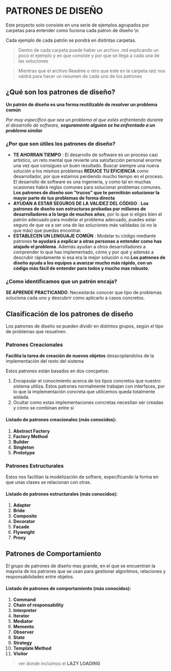 ﻿# PATRONES DE DISEÑO

Este proyecto solo consiste en una serie de ejemplos agrupados por carpetas para entender como fuciona cada patron de diseño \n

Cada ejemplo de cada patrón se pondrá en distintas carpetas.
> Dentro de cada carpeta puede haber un archivo .md explicando un poco el ejemplo y en que consiste y por que se llega a cada una de las soluciones



> Mientras que el archivo Readme o otro que este en la carpeta raíz nos valdrá para hacer un resumen de cada uno de los patrones



## ¿Qué son los patrones de diseño?

**Un patrón de diseño es una forma reutilizable de resolver un problema común**

_Por muy específico que sea un problema al que estés enfrentando durante el desarrollo de software, __seguramente alguien se ha enfrentado a un problema similar___

### ¿Por que son útiles los patrones de diseño?

* **TE AHORRAN TIEMPO** : El desarrollo de software es un proceso casi artístico, un reto mental que revierte una satisfacción personal enorme una vez que consigues un buen resultado. Buscar siempre una nueva solución a los mismos problemas **REDUCE TU EFICIENCIA** como desarrollador, por que estamos perdiendo mucho tiempo en el proceso. El desarrollo de software es una ingeniería, y como tal en muchas ocasiones habrá reglas comunes para solucionar problemas comunes. **Los patrones de diseño son "trucos" que te permitirán solucionar la mayor parte de tus problemas de forma directa**
* **AYUDAN A ESTAR SEGUROS DE LA VALIDEZ DEL CÓDIGO** : **Los patrones de diseño son estructuras probadas por millones de desarrolladores a lo largo de muchos años**, por lo que si eliges bien el patrón adecuado para modelar el problema adecuado, puedes estar seguro de que va a ser una de las soluciones más validadas (si no la que más) que puedas encontrar.
* **ESTABLECEN UN LENGUAJE COMÚN** : Modelar tu código mediante patrones **te ayudará a explicar a otras personas a entender como has atajado el problema**. Además ayudan a otros desarrolladores a comprender lo que has implementado, cómo y por qué y además a descrubir rápidamente si esa era la mejor solución o no.**Los patrones de diseño ayuda a los equipos a avanzar mucho más rápido, con un código más fácil de entender para todos y mucho mas robusto.**

### ¿Como identificamos que un patrón encaja?
**SE APRENDE PRACTICANDO**. Necesitarás conocer que tipo de problemas soluciona cada uno y descubrir cómo aplicarlo a casos concretos.

## Clasificación de los patrones de diseño
Los patrones de diseño se pueden dividir en distintos grupos, según el tipo de problemas que resuelven.

### Patrones Creacionales
**Facilita la tarea de creación de nuevos objetos** desacoplandolos de la implementación del resto del sistema

Estos patrones están basados en dos concpetos:
1. Encapsular el conocimiento acerca de los tipos concretos que nuestro sistema utiliza. Estos patrones normalmente trabajan con interfaces, por lo que la implementación concreta que utilicemos queda totalmente aislada.
2. Ocultar como estas implementaciones concretas necesitan ser creadas y cómo se combinan entre si

#### Listado de patrones creacionales (más conocidos):
1. **Abstract Factory**
2. **Factory Method**
3. **Builder**
4. **Singleton**
5. **Prototype**

### Patrones Estructurales
Estos nos facilitan la modelización de softwre, especificando la forma en que unas clases se relacionan con otras.

#### Listado de patrones estructurales (más conocidos):
1. **Adapter**
2. **Bride**
3. **Composite**
4. **Decorator**
5. **Facade**
6. **Flyweight**
7. **Proxy**

## Patrones de Comportamiento
El grupo de patrones de diseño mas grande, en el que se encuentran la mayoria de los patrones que se usan para gestionar algoritmos, relaciones y responsabilidades entre objetos.


#### Listado de patrones de comportamiento (más conocidos):

1.  **Command**
2.  **Chain of responsability**
3.  **Interpreter**
4.  **Iterator**
5.  **Mediator**
6.  **Memento**
7.  **Observer**
8.  **State**
9.  **Strategy**
10. **Template Method**
11. **Visitor** 

> ver donde incluimos el **LAZY LOADING**